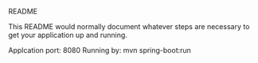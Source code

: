 README

This README would normally document whatever steps are necessary to get your application up and running.

Applcation port: 8080
Running by: mvn spring-boot:run